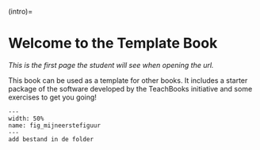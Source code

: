 (intro)=
# Welcome to the Template Book

_This is the first page the student will see when opening the url._

This book can be used as a template for other books. It includes a starter package of the software developed by the TeachBooks initiative and some exercises to get you going!

``` {figure} figures/Foto Crezeepolder 2.jpg
---
width: 50%
name: fig_mijneerstefiguur
---
add bestand in de folder
```
